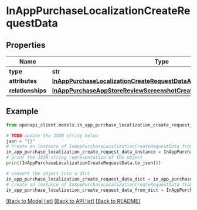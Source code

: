 # InAppPurchaseLocalizationCreateRequestData


## Properties

Name | Type | Description | Notes
------------ | ------------- | ------------- | -------------
**type** | **str** |  | 
**attributes** | [**InAppPurchaseLocalizationCreateRequestDataAttributes**](InAppPurchaseLocalizationCreateRequestDataAttributes.md) |  | 
**relationships** | [**InAppPurchaseAppStoreReviewScreenshotCreateRequestDataRelationships**](InAppPurchaseAppStoreReviewScreenshotCreateRequestDataRelationships.md) |  | 

## Example

```python
from openapi_client.models.in_app_purchase_localization_create_request_data import InAppPurchaseLocalizationCreateRequestData

# TODO update the JSON string below
json = "{}"
# create an instance of InAppPurchaseLocalizationCreateRequestData from a JSON string
in_app_purchase_localization_create_request_data_instance = InAppPurchaseLocalizationCreateRequestData.from_json(json)
# print the JSON string representation of the object
print(InAppPurchaseLocalizationCreateRequestData.to_json())

# convert the object into a dict
in_app_purchase_localization_create_request_data_dict = in_app_purchase_localization_create_request_data_instance.to_dict()
# create an instance of InAppPurchaseLocalizationCreateRequestData from a dict
in_app_purchase_localization_create_request_data_from_dict = InAppPurchaseLocalizationCreateRequestData.from_dict(in_app_purchase_localization_create_request_data_dict)
```
[[Back to Model list]](../README.md#documentation-for-models) [[Back to API list]](../README.md#documentation-for-api-endpoints) [[Back to README]](../README.md)


